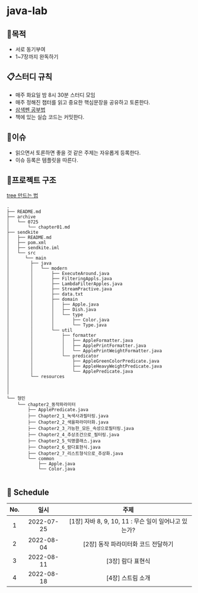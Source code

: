 # java-lab

## 🚩목적
* 서로 동기부여 
* 1~7장까지 완독하기

## 📋스터디 규칙
- 매주 화요일 밤 8시 30분 스터디 모임
- 매주 정해진 챕터를 읽고 중요한 핵심문장을 공유하고 토론한다. 
- [삼색펜 공부법](http://m.egloos.zum.com/agile/v/3684946)
- 책에 있는 실습 코드는 커밋한다.


## 📌이슈
- 읽으면서 토론하면 좋을 것 같은 주제는 자유롭게 등록한다.
- 이슈 등록은 템플릿을 따른다.

## 🧬프로젝트 구조 
[tree 만드는 법](https://yeoon.tistory.com/91)

```shell
.
├── README.md
├── archive
│   └── 0725
│       └── chapter01.md
├── sendkite
│   ├── README.md
│   ├── pom.xml
│   ├── sendkite.iml
│   └── src
│      └── main
│        ├── java
│        │   └── modern
│        │       ├── ExecuteAround.java
│        │       ├── FilteringAppls.java
│        │       ├── LambdaFilterApples.java
│        │       ├── StreamPractive.java
│        │       ├── data.txt
│        │       ├── domain
│        │       │   ├── Apple.java
│        │       │   ├── Dish.java
│        │       │   └── type
│        │       │       ├── Color.java
│        │       │       └── Type.java
│        │       └── util
│        │           ├── formatter
│        │           │   ├── AppleFormatter.java
│        │           │   ├── ApplePrintFormatter.java
│        │           │   └── ApplePrintWeightFormatter.java
│        │           └── predicator
│        │               ├── AppleGreenColorPredicate.java
│        │               ├── AppleHeavyWeightPredicate.java
│        │               └── ApplePredicate.java
│        └── resources
│      
│         
│   
└── 형민
    └── chapter2_동작파라미터
        ├── ApplePredicate.java
        ├── Chapter2_1_녹색사과필터링.java
        ├── Chapter2_2_색을파라미터화.java
        ├── Chapter2_3_가능한_모든_속성으로필터링.java
        ├── Chapter2_4_추상조건으로_필터링.java
        ├── Chapter2_5_익명클래스.java
        ├── Chapter2_6_람다표현식.java
        ├── Chapter2_7_리스트형식으로_추상화.java
        └── common
            ├── Apple.java
            └── Color.java


```

## 🐾 Schedule

| No. |    일시    |                         주제                         |
| :-: | :--------: | :--------------------------------------------------: |
|  1  | 2022-07-25 | [1장] 자바 8, 9, 10, 11 : 무슨 일이 일어나고 있는가? |
|  2  | 2022-08-04 |         [2장] 동작 파라미터화 코드 전달하기          |
|  3  | 2022-08-11 |         [3장] 람다 표현식          |
|  4  | 2022-08-18 |         [4장] 스트림 소개          |

